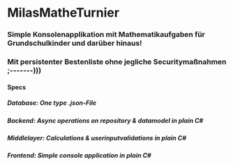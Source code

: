 # MilasMatheTurnier
### Simple Konsolenapplikation mit Mathematikaufgaben für Grundschulkinder und darüber hinaus!
### Mit persistenter Bestenliste ohne jegliche Securitymaßnahmen ;-------)))

#### Specs
##### Database: One type .json-File
##### Backend: Async operations on repository & datamodel in plain C#
##### Middlelayer: Calculations & userinputvalidations in plain C#
##### Frontend: Simple console application in plain C#
